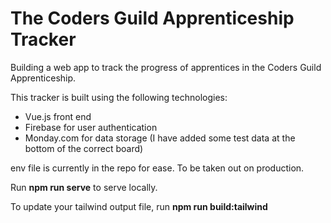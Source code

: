 # The Coders Guild Apprenticeship Tracker

Building a web app to track the progress of apprentices in the Coders Guild Apprenticeship.

This tracker is built using the following technologies:
- Vue.js front end
- Firebase for user authentication
- Monday.com for data storage (I have added some test data at the bottom of the correct board)

env file is currently in the repo for ease. To be taken out on production.

Run **npm run serve** to serve locally.

To update your tailwind output file, run **npm run build:tailwind**
